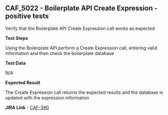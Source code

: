 ## CAF_5022 - Boilerplate API Create Expression - positive tests ##

Verify that the Boilerplate API Create Expression call works as expected

**Test Steps**

Using the Boilerplate API perform a Create Expression call, entering valid information and then check the boilerplate database

**Test Data**

N/A

**Expected Result**

The Create Expression call returns the expected results and the database is updated with the expression information

**JIRA Link** - [CAF-390](https://jira.autonomy.com/browse/CAF-390)

